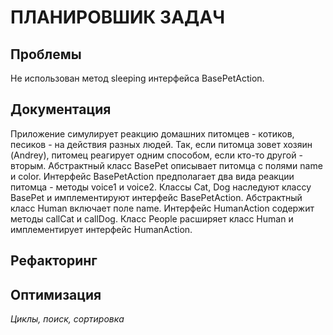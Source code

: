 # ПЛАНИРОВШИК ЗАДАЧ

## Проблемы
Не использован метод sleeping интерфейса BasePetAction.

## Документация
Приложение симулирует реакцию домашних питомцев - котиков, песиков - на действия разных людей. Так, если питомца зовет хозяин (Andrey), питомец реагирует одним способом, если кто-то другой - вторым.
Абстрактный класс BasePet описывает питомца с полями name и color. 
Интерфейс BasePetAction предполагает два вида реакции питомца - методы voice1 и voice2.
Классы Cat, Dog наследуют классу BasePet и имплементируют интерфейс BasePetAction.
Абстрактный класс Human включает поле name.
Интерфейс HumanAction содержит методы callCat и callDog.
Класс People расширяет класс Human и имплементирует интерфейс HumanAction. 


## Рефакторинг

## Оптимизация
*Циклы, поиск, сортировка*

